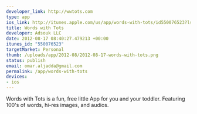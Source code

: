 ```yaml
--- 
developer_link: http://wwtots.com
type: app
ios_link: http://itunes.apple.com/us/app/words-with-tots/id550076523?ls=1%26mt=8
title: Words with Tots
developer: Adsouk LLC
date: 2012-08-17 08:40:27.479213 +00:00
itunes_id: "550076523"
targetMarket: Personal
thumb: /uploads/app/2012-08/2012-08-17-words-with-tots.png
status: publish
email: omar.aljadda@gmail.com
permalink: /app/words-with-tots
devices: 
- ios
---
```


Words with Tots is a fun, free little App for you and your toddler.
Featuring 100's of words, hi-res images, and audios.
